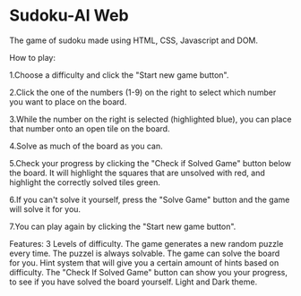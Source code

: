 # Sudoku-AI Web
The game of sudoku made using HTML, CSS, Javascript and DOM.

How to play:

1.Choose a difficulty and click the "Start new game button".

2.Click the one of the numbers (1-9) on the right to select which number you want to place on the board.

3.While the number on the right is selected (highlighted blue), 
  you can place that number onto an open tile on the board.

4.Solve as much of the board as you can.

5.Check your progress by clicking the "Check if Solved Game" button below the board.
  It will highlight the squares that are unsolved with red, and highlight the correctly solved tiles green.

6.If you can't solve it yourself, press the "Solve Game" button and the game will solve it for you.

7.You can play again by clicking the "Start new game button".


Features:
3 Levels of difficulty.
The game generates a new random puzzle every time.
The puzzel is always solvable.
The game can solve the board for you.
Hint system that will give you a certain amount of hints based on difficulty.
The "Check If Solved Game" button can show you your progress, to see if you have solved the board yourself.
Light and Dark theme.
